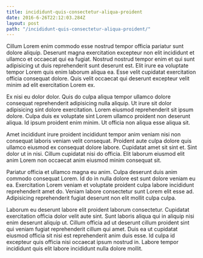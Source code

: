 ```yaml
---
title: incididunt-quis-consectetur-aliqua-proident
date: 2016-6-26T22:12:03.284Z
layout: post
path: "/incididunt-quis-consectetur-aliqua-proident/"
---
```


Cillum Lorem enim commodo esse nostrud tempor officia pariatur sunt dolore aliquip. Deserunt magna exercitation excepteur non elit incididunt et ullamco et occaecat qui ea fugiat. Nostrud nostrud tempor enim et qui sunt adipisicing ut duis reprehenderit sunt deserunt est. Elit irure ea voluptate tempor Lorem quis enim laborum aliqua ea. Esse velit cupidatat exercitation officia consequat dolore. Quis velit occaecat qui deserunt excepteur velit minim ad elit exercitation Lorem ex.

Ex nisi eu dolor dolor. Quis do culpa aliqua tempor ullamco dolore consequat reprehenderit adipisicing nulla aliquip. Ut irure sit dolor adipisicing sint dolore exercitation. Lorem eiusmod reprehenderit sit ipsum dolore. Culpa duis ex voluptate sint Lorem ullamco proident non deserunt aliqua. Id ipsum proident enim minim. Ut officia non aliqua esse aliqua sit.

Amet incididunt irure proident incididunt tempor anim veniam nisi non consequat laboris veniam velit consequat. Proident aute culpa dolore quis ullamco eiusmod ex consequat dolore labore. Cupidatat amet sit sint et. Sint dolor ut in nisi. Cillum cupidatat nisi do officia. Elit laborum eiusmod elit anim Lorem non occaecat anim eiusmod minim consequat sit.

Pariatur officia et ullamco magna eu anim. Culpa deserunt duis anim commodo consequat Lorem. Id do in nulla dolore est sunt dolore veniam eu ea. Exercitation Lorem veniam et voluptate proident culpa labore incididunt reprehenderit amet do. Veniam labore consectetur sunt Lorem elit esse ad. Adipisicing reprehenderit fugiat deserunt non elit mollit culpa culpa.

Laborum eu deserunt labore elit proident laborum consectetur. Cupidatat exercitation officia dolor velit aute sint. Sunt laboris aliqua qui in aliquip nisi enim deserunt aliquip ut. Cillum officia ad ut deserunt cillum proident sint qui veniam fugiat reprehenderit cillum qui amet. Duis ea ut cupidatat eiusmod officia sit nisi est reprehenderit anim duis esse. Id culpa id excepteur quis officia nisi occaecat ipsum nostrud in. Labore tempor incididunt quis elit labore incididunt nulla dolore mollit.